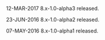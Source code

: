 12-MAR-2017
8.x-1.0-alpha3 released.

23-JUN-2016
8.x-1.0-alpha2 released.

07-MAY-2016
8.x-1.0-alpha1 released.
